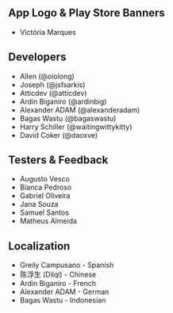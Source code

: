 ## App Logo & Play Store Banners
- Victória Marques

## Developers
- Allen (@oiolong)
- Joseph (@jsfsarkis)
- Atticdev (@atticdev)
- Ardin Biganiro (@ardinbig)
- Alexander ADAM (@alexanderadam)
- Bagas Wastu (@bagaswastu)
- Harry Schiller (@waitingwittykitty)
- David Coker (@daoxve)

## Testers & Feedback
- Augusto Vesco
- Bianca Pedroso
- Gabriel Oliveira
- Jana Souza
- Samuel Santos
- Matheus Almeida

## Localization
- Greily Campusano - Spanish
- 陈浮生 (Dilql) - Chinese
- Ardin Biganiro - French
- Alexander ADAM - German
- Bagas Wastu - Indonesian
